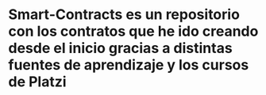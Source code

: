 # Smart-Contracts es un repositorio con los contratos que he ido creando desde el inicio gracias a distintas fuentes de aprendizaje y los cursos de Platzi
